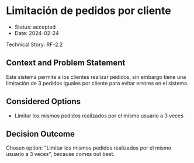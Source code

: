 # Limitación de pedidos por cliente

* Status: accepted
* Date: 2024-02-24

Technical Story: RF-2.2

## Context and Problem Statement

Este sistema permite a los clientes realizar pedidos, sin embargo tiene una limitación de 3 pedidos iguales por cliente para evitar errores en el sistema.

## Considered Options

* Limitar los mismos pedidos realizados por el mismo usuario a 3 veces

## Decision Outcome

Chosen option: "Limitar los mismos pedidos realizados por el mismo usuario a 3 veces", because comes out best.
